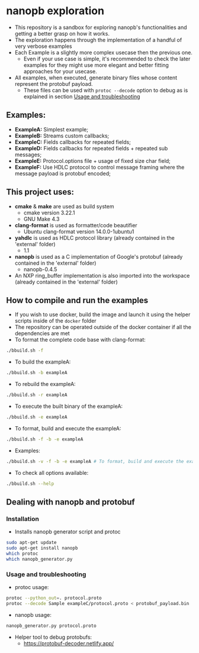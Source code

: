 # nanopb exploration

- This repository is a sandbox for exploring nanopb's functionalities and getting a better grasp on how it works.
- The exploration happens through the implementation of a handful of very verbose examples
- Each Example is a slightly more complex usecase then the previous one.
    - Even if your use case is simple, it's recommended to check the later examples for they might use more elegant and better fitting approaches for your usecase.
- All examples, when executed, generate binary files whose content represent the protobuf payload.
    - These files can be used with `protoc --decode` option to debug as is explained in section [Usage and troubleshooting](#Usage-and-troubleshooting)

## Examples:
- **ExampleA:** Simplest example;
- **ExampleB:** Streams custom callbacks;
- **ExampleC:** Fields callbacks for repeated fields;
- **ExampleD:** Fields callbacks for repeated fields + repeated sub messages;
- **ExampleE:** Protocol.options file + usage of fixed size char field;
- **ExampleF:** Use HDLC protocol to control message framing where the message payload is protobuf encoded;


## This project uses:
- **cmake** & **make** are used as build system
    - cmake version 3.22.1
    - GNU Make 4.3
- **clang-format** is used as formatter/code beautifier
    - Ubuntu clang-format version 14.0.0-1ubuntu1
- **yahdlc** is used as HDLC protocol library (already contained in the 'external' folder)
    - 1.1
- **nanopb** is used as a C implementation of Google's protobuf (already contained in the 'external' folder)
    - nanopb-0.4.5
- An NXP ring_buffer implementation is also imported into the workspace (already contained in the 'external' folder)


## How to compile and run the examples
- If you wish to use docker, build the image and launch it using the helper scripts inside of the `docker` folder
- The repository can be operated outside of the docker container if all the dependencies are met 
- To format the complete code base with clang-format:
```bash
./bbuild.sh -f
```

- To build the exampleA:
```bash
./bbuild.sh -b exampleA
```

- To rebuild the exampleA:
```bash
./bbuild.sh -r exampleA
```

- To execute the built binary of the exampleA:
```bash
./bbuild.sh -e exampleA
```

- To format, build and execute the exampleA:
```bash
./bbuild.sh -f -b -e exampleA
```

- Examples: 
```bash
./bbuild.sh -v -f -b -e exampleA # To format, build and execute the exampleA with verbose
```

- To check all options available:
```bash
./bbuild.sh --help
```


## Dealing with nanopb and protobuf
### Installation
- Installs nanopb generator script and protoc
```bash
sudo apt-get update
sudo apt-get install nanopb
which protoc
which nanopb_generator.py 
```

### Usage and troubleshooting
- protoc usage:
```bash
protoc --python_out=. protocol.proto
protoc --decode Sample exampleC/protocol.proto < protobuf_payload.bin
```
- nanopb usage:
```bash
nanopb_generator.py protocol.proto
```
- Helper tool to debug protobufs:
    - https://protobuf-decoder.netlify.app/